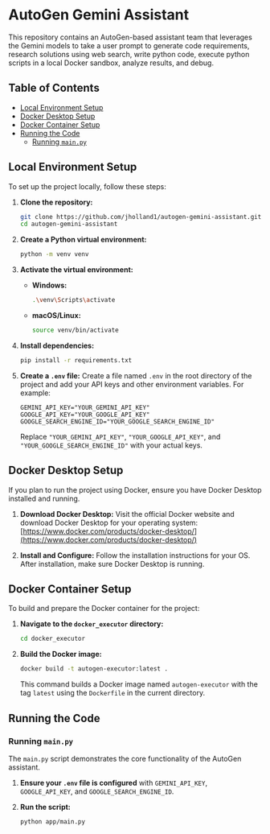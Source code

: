 # AutoGen Gemini Assistant

This repository contains an AutoGen-based assistant team that leverages the Gemini models to take a user prompt to generate code requirements, research solutions using web search, write python code, execute python scripts in a local Docker sandbox, analyze results, and debug.

## Table of Contents
- [Local Environment Setup](#local-environment-setup)
- [Docker Desktop Setup](#docker-desktop-setup)
- [Docker Container Setup](#docker-container-setup)
- [Running the Code](#running-the-code)
  - [Running `main.py`](#running-mainpy)

## Local Environment Setup

To set up the project locally, follow these steps:

1.  **Clone the repository:**
    ```bash
    git clone https://github.com/jholland1/autogen-gemini-assistant.git
    cd autogen-gemini-assistant
    ```

2.  **Create a Python virtual environment:**
    ```bash
    python -m venv venv
    ```

3.  **Activate the virtual environment:**
    -   **Windows:**
        ```bash
        .\venv\Scripts\activate
        ```
    -   **macOS/Linux:**
        ```bash
        source venv/bin/activate
        ```

4.  **Install dependencies:**
    ```bash
    pip install -r requirements.txt
    ```

5.  **Create a `.env` file:**
    Create a file named `.env` in the root directory of the project and add your API keys and other environment variables. For example:
    ```
    GEMINI_API_KEY="YOUR_GEMINI_API_KEY"
    GOOGLE_API_KEY="YOUR_GOOGLE_API_KEY"
    GOOGLE_SEARCH_ENGINE_ID="YOUR_GOOGLE_SEARCH_ENGINE_ID"
    ```
    Replace `"YOUR_GEMINI_API_KEY"`, `"YOUR_GOOGLE_API_KEY"`, and `"YOUR_GOOGLE_SEARCH_ENGINE_ID"` with your actual keys.

## Docker Desktop Setup

If you plan to run the project using Docker, ensure you have Docker Desktop installed and running.

1.  **Download Docker Desktop:**
    Visit the official Docker website and download Docker Desktop for your operating system: [https://www.docker.com/products/docker-desktop/](https://www.docker.com/products/docker-desktop/)

2.  **Install and Configure:**
    Follow the installation instructions for your OS. After installation, make sure Docker Desktop is running.

## Docker Container Setup

To build and prepare the Docker container for the project:

1.  **Navigate to the `docker_executor` directory:**
    ```bash
    cd docker_executor
    ```

2.  **Build the Docker image:**
    ```bash
    docker build -t autogen-executor:latest .
    ```
    This command builds a Docker image named `autogen-executor` with the tag `latest` using the `Dockerfile` in the current directory.

## Running the Code

### Running `main.py`

The `main.py` script demonstrates the core functionality of the AutoGen assistant.

1.  **Ensure your `.env` file is configured** with `GEMINI_API_KEY`, `GOOGLE_API_KEY`, and `GOOGLE_SEARCH_ENGINE_ID`.

2.  **Run the script:**
    ```bash
    python app/main.py
    ```